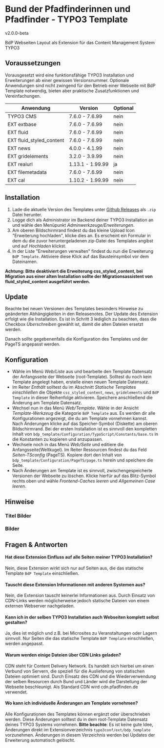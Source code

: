 #  Bund der Pfadfinderinnen und Pfadfinder - TYPO3 Template

v2.0.0-beta

BdP Webseiten Layout als Extension für das Content Management System TYPO3

## Voraussetzungen

Vorausgesetzt wird eine funktionsfähige TYPO3 Installation und Erweiterungen ab einer gewissen Versionsnummer.
Optionale Anwendungen sind nicht zwingend für den Betrieb einer Webseite mit BdP Template notwendig, bieten aber praktische Zusatzfunktionen und Vereinfachungen.

| Anwendung        | Version        | Optional |
| ---------------- | -------------- | -------- |
| TYPO3 CMS        | 7.6.0 - 7.6.99 | nein     |
| EXT extbase      | 7.6.0 - 7.6.99 | nein     |
| EXT fluid        | 7.6.0 - 7.6.99 | nein     |
| EXT fluid_styled_content |  7.6.0 - 7.6.99   | nein     |
| EXT news         | 4.0.0 - 4.1.99 | nein       |
| EXT gridelements | 3.2.0 - 3.9.99 | nein       |
| EXT realurl      | 1.13.1 - 1.99.99 | ja     |
| EXT filemetadata | 7.6.0 - 7.6.99 | nein     |
| EXT cal | 1.10.2 - 1.99.99 | nein     |

## Installation
1. Lade die aktuelle Version des Templates unter [Github Releases](https://github.com/pfadfinden/bdp_template/releases) als `.zip` Datei herunter.
2. Logge dich als Administrator im Backend deiner TYPO3 Installation an und wähle den Menüpunkt *Adminwerkzeuge/Erweiterungen*.
3. Am oberen Bildschirmrand findest du das kleine Upload Icon "Erweiterung hochladen", klicke dies an. Es erscheint ein Formular in dem du die zuvor heruntergeladenen zip-Datei des Templates angibst und auf *Hochladen* klickst.
4. In der Liste "Erweiterungen verwalten" findest du nun die Erweiterung `BdP Template`. Aktiviere diese Klick auf das Bausteinsymbol vor dem Dateinamen.

**Achtung: Bitte deaktiviert die Erweiterung css_styled_content, bei Migration aus einer alten Installation sollte der Migrationsassistent von fluid_styled_content ausgeführt werden.**

## Update
Beachte bei neuen Versionen des Templates besonders Hinweise zu geänderten Abhängigkeiten in den Releasenotes. Der Update des Extension erfolgt wie die Installation. Es ist in Schritt 3 lediglich zu beachten, dass die Checkbox *Überschreiben* gewählt ist, damit die alten Dateien ersetzt werden.

Danach sollte gegebenenfalls die Konfiguration des Templates und der PageTS angepasst werden.

## Konfiguration
* Wähle im Menü *Web/Liste* aus und bearbeite den Template Datensatz der Anfangsseite der Webseite (root-Template). Solltest du noch kein Template angelegt haben, erstelle einen neuen Template Datensatz.
* Im Reiter *Enthält* solltest du im Abschnitt *Statische Templates einschließen* die Objekte `css_styled_content`, `news`, `gridelements` und `BdP Template` in dieser Reihenfolge aktivieren. Speichere anschließend die Änderung am Template Datensatz.
* Wechsel nun in das Menü *Web/Template*. Wähle in der Ansicht *Template-Werkzeug* die Kategorie `BdP Template` aus. Es werden dir alle Konfigurationen angezeigt, die du am Template vornehmen kannst. Nach Änderungen klicke auf das Speicher-Symbol (Diskette) am oberen Bildschirmrand. Bei  der ersten Installation ist es sinnvoll den kompletten Inhalt von  `bdp_template/Configuration/TypoScript/Constants/base.ts` in die Konstanten zu kopieren und anzupassen.
* Wechsele noch in das Menü *Web/Seite* und editiere die Anfangsseite(Weltkugel). Im Reiter Ressourcen findest du das Feld *Seiten-TSconfig* (PageTS). Kopiere dort den Inhalt von  `bdp_template/Configuration/PageTS/page.ts` herein und speichere die Seite.
* Nach Änderungen am Template ist es sinnvoll, zwischengespeicherte Versionen der Webseite zu löschen. Klicke hierfür auf das Blitz-Symbol rechts oben und wähle *Frontend-Caches leeren* und *Allgemeinen Case leeren*.

## Hinweise

### Titel Bilder

### Bilder

## Fragen & Antworten

#### Hat diese Extension Einfluss auf alle Seiten meiner TYPO3 Installation?
Nein, diese Extension wirkt sich nur auf Seiten aus, die das statische Template `BdP Template` einschließen.

#### Tauscht diese Extension Informationen mit anderen Systemen aus?
Nein, die Extension tauscht keinerlei Informationen aus. Durch Einsatz von CDN-Links werden möglicherweise jedoch statische Dateien von einem externen Webserver nachgeladen.

#### Kann ich in der selben TYPO3 Installation auch Webseiten komplett selbst gestalten?
Ja, dies ist möglich und z.B. bei Microsites zu Veranstaltungen oder Lagern sinnvoll. Nur Seiten die das statische Template `BdP Template` einschließen, werden angepasst.

#### Warum werden einige Dateien über CDN Links geladen?
CDN steht für Content Delivery Network. Es handelt sich hierbei um einen Verbund von Servern, die speziell für die Auslieferung von statischen Dateien optimiert sind. Durch Einsatz des CDN und die Wiederverwendung der selben Resourcen durch Bund und Länder wird die Darstellung der Webseite beschleunigt. Als Standard CDN wird cdn.pfadfinden.de verwendet.

#### Wo kann ich individuelle Änderungen am Template vornehmen?
Alle Konfigurationen des Templates können ergänzt oder überschrieben werden. Diese Änderungen solltest du in dem root-Template Datensatz deines TYPO3 Systems vornehmen. **Bitte beachte**: Es ist keine gute Idee, Änderungen direkt im Extensionverzeichnis `typo3conf/ext/bdp_template` vorzunehmen. Änderungen in diesem Verzeichnis werden bei Updates der Erweiterung automatisch gelöscht.
